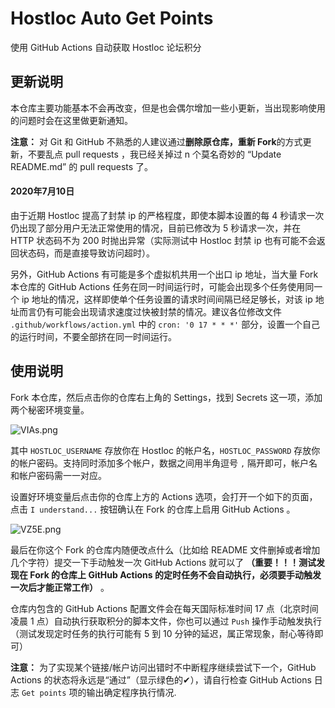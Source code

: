 # Hostloc Auto Get Points
使用 GitHub Actions 自动获取 Hostloc 论坛积分

## 更新说明

本仓库主要功能基本不会再改变，但是也会偶尔增加一些小更新，当出现影响使用的问题时会在这里做更新通知。

**注意：** 对 Git 和 GitHub 不熟悉的人建议通过**删除原仓库，重新 Fork**的方式更新，不要乱点 pull requests ，我已经关掉过 n 个莫名奇妙的 “Update README.md” 的 pull requests 了。

#### 2020年7月10日

由于近期 Hostloc 提高了封禁 ip 的严格程度，即使本脚本设置的每 4 秒请求一次仍出现了部分用户无法正常使用的情况，目前已修改为 5 秒请求一次，并在 HTTP 状态码不为 200 时抛出异常（实际测试中 Hostloc 封禁 ip 也有可能不会返回状态码，而是直接导致访问超时）。

另外，GitHub Actions 有可能是多个虚拟机共用一个出口 ip 地址，当大量 Fork 本仓库的 GitHub Actions 任务在同一时间运行时，可能会出现多个任务使用同一个 ip 地址的情况，这样即使单个任务设置的请求时间间隔已经足够长，对该 ip 地址而言仍有可能会出现请求速度过快被封禁的情况。建议各位修改文件  `.github/workflows/action.yml` 中的 `cron: '0 17 * * *'` 部分，设置一个自己的运行时间，不要全部挤在同一时间运行。

## 使用说明

Fork 本仓库，然后点击你的仓库右上角的 Settings，找到 Secrets 这一项，添加两个秘密环境变量。

![VIAs.png](https://img.xirikm.net/images/VIAs.png)

其中 `HOSTLOC_USERNAME` 存放你在 Hostloc 的帐户名，`HOSTLOC_PASSWORD` 存放你的帐户密码。支持同时添加多个帐户，数据之间用半角逗号 `,` 隔开即可，帐户名和帐户密码需一一对应。

设置好环境变量后点击你的仓库上方的 Actions 选项，会打开一个如下的页面，点击 `I understand...` 按钮确认在 Fork 的仓库上启用 GitHub Actions 。

![VZ5E.png](https://img.xirikm.net/images/VZ5E.png)

最后在你这个 Fork 的仓库内随便改点什么（比如给 README 文件删掉或者增加几个字符）提交一下手动触发一次 GitHub Actions 就可以了 **（重要！！！测试发现在 Fork 的仓库上 GitHub Actions 的定时任务不会自动执行，必须要手动触发一次后才能正常工作）** 。

仓库内包含的 GitHub Actions 配置文件会在每天国际标准时间 17 点（北京时间凌晨 1 点）自动执行获取积分的脚本文件，你也可以通过 `Push` 操作手动触发执行（测试发现定时任务的执行可能有 5 到 10 分钟的延迟，属正常现象，耐心等待即可）

**注意：** 为了实现某个链接/帐户访问出错时不中断程序继续尝试下一个，GitHub Actions 的状态将永远是“通过”（显示绿色的✔），请自行检查 GitHub Actions 日志 `Get points` 项的输出确定程序执行情况.
